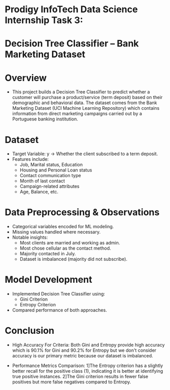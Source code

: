 # Prodigy InfoTech Data Science Internship Task 3:

# Decision Tree Classifier – Bank Marketing Dataset

# Overview
 
-  This project builds a Decision Tree Classifier to predict whether a customer will purchase a product/service (term deposit) based on their demographic and behavioral data.
The dataset comes from the Bank Marketing Dataset (UCI Machine Learning Repository) which contains information from direct marketing campaigns carried out by a Portuguese banking institution.

# Dataset
 
-  Target Variable: y → Whether the client subscribed to a term deposit.
-  Features include:
   -  Job, Marital status, Education
   -  Housing and Personal Loan status
   -  Contact communication type
   -  Month of last contact
   -  Campaign-related attributes
   -  Age, Balance, etc.

# Data Preprocessing & Observations

-  Categorical variables encoded for ML modeling.
-  Missing values handled where necessary.
-  Notable insights:
   -  Most clients are married and working as admin.
   -  Most chose cellular as the contact method.
   -  Majority contacted in July.
   -  Dataset is imbalanced (majority did not subscribe).

# Model Development

-  Implemented Decision Tree Classifier using:
   -  Gini Criterion
   -  Entropy Criterion
-  Compared performance of both approaches.

# Conclusion

-  High Accuracy For Criteria: Both Gini and Entropy provide high accuracy which is 90.1% for Gini and 90.2% for Entropy but we don't consider accuracy is our primary metric because our dataset is imbalanced.

-  Performance Metrics Comparison: 1]The Entropy criterion has a slightly better recall for the positive class (1), indicating it is better at identifying true positive instances. 2]The Gini criterion results in fewer false positives but more false negatives compared to Entropy.

